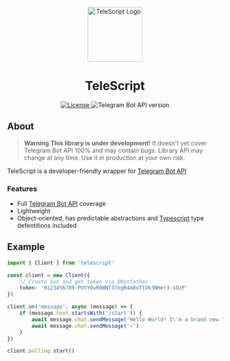 <p align="center">
    <img src="https://i.imgur.com/Y7tzNEI.png" alt="TeleScript Logo" width="128" height="128">
    <h1 align="center">TeleScript</h1>
</p>

<p align="center">
  <a aria-label="License" href="https://github.com/sadnesszephyr/telescript/blob/main/license">
    <img
		alt="License"
		src="https://img.shields.io/github/license/sadnesszephyr/telescript?style=for-the-badge&labelColor=1A1A1A"
	>
  </a>
  <a aria-label="Bot API version">
    <img
		alt="Telegram Bot API version"
		src="https://img.shields.io/badge/Bot%20API-6.6-1d98dc?labelColor=%231A1A1A&logo=telegram&logoColor=%23FFF&style=for-the-badge"
	>
  </a>
</p>

## About

> **Warning**
> **This library is under development!** It doesn't yet cover Telegram Bot API 100% and may contain bugs. Library API may change at any time. Use it in production at your own risk.

TeleScript is a developer-friendly wrapper for [Telegram Bot API](https://core.telegram.org/bots/api)

### Features

* Full [Telegram Bot API](https://core.telegram.org/bots/api) coverage
* Lightweight
* Object-oriented, has predictable abstractions and [Typescript](https://typescriptlang.org/) type defentitions included

## Example

```ts
import { Client } from 'telescript'

const client = new Client({
    // Create bot and get token via @botfather
    token: '0123456789:PUtY0uR0WNT37egR4m8oTtOk3NHer3-sDzP'
})

client.on('message', async (message) => {
    if (message.text.startsWith('/start')) {
        await message.chat.sendMessage('Hello World! I\'m a brand new TeleScript bot')
        await message.chat.sendMessage('✌️')
    }
})

client.polling.start()
```

